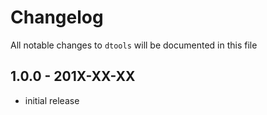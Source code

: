 # Changelog

All notable changes to `dtools` will be documented in this file

## 1.0.0 - 201X-XX-XX

- initial release

